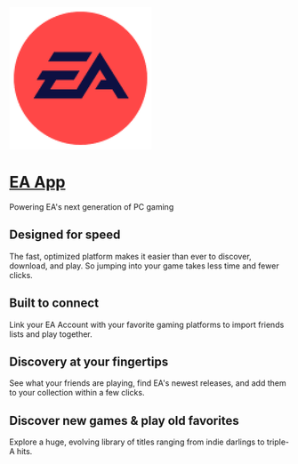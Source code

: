 ﻿![ea-app Logo](https://raw.githubusercontent.com/Zoullx/chocolatey-packages/master/icons/ea-app.png "EA App Logo")

# [EA App](https://community.chocolatey.org/packages/ea-app)

Powering EA's next generation of PC gaming

## Designed for speed

The fast, optimized platform makes it easier than ever to discover, download, and play. So jumping into your game takes less time and fewer clicks.

## Built to connect

Link your EA Account with your favorite gaming platforms to import friends lists and play together.

## Discovery at your fingertips

See what your friends are playing, find EA's newest releases, and add them to your collection within a few clicks.

## Discover new games &amp; play old favorites

Explore a huge, evolving library of titles ranging from indie darlings to triple-A hits.
